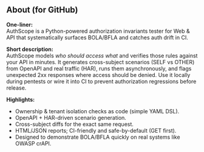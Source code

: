
## About (for GitHub)

**One-liner:**  
AuthScope is a Python-powered authorization invariants tester for Web & API that systematically surfaces BOLA/BFLA and catches auth drift in CI.

**Short description:**  
AuthScope models *who should access what* and verifies those rules against your API in minutes. It generates cross-subject scenarios (SELF vs OTHER) from OpenAPI and real traffic (HAR), runs them asynchronously, and flags unexpected 2xx responses where access should be denied. Use it locally during pentests or wire it into CI to prevent authorization regressions before release.

**Highlights:**
- Ownership & tenant isolation checks as code (simple YAML DSL).
- OpenAPI + HAR-driven scenario generation.
- Cross-subject diffs for the exact same request.
- HTML/JSON reports; CI-friendly and safe-by-default (GET first).
- Designed to demonstrate BOLA/BFLA quickly on real systems like OWASP crAPI.
